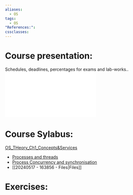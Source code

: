 ```yaml
---
aliases:
  - OS
tags:
  - OS
"References:": 
cssclasses:
---
```

# Course presentation:
Schedules, deadlines, percentages for exams and lab-works.. ![OS_Theory_Ch_0_Presentation](../../02%20-%20Atomic/OS_Theory_Ch_0_Presentation.md)

# Course Sylabus: 
[OS_THeory_Ch1_Concepts&Services](../../02%20-%20Atomic/OS_THeory_Ch1_Concepts&Services.md)
+ [Processes and threads](../../02%20-%20Atomic/20240411%20-%20131522%20-Processes%20and%20threads.md)
+ [Process Concurrency and synchronisation](../../02%20-%20Atomic/Concurrency%20and%20synchronisation.md)
+ [[20240517 - 163856 - Files|Files]]  
# Exercises:



